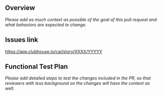 ## Overview

_Please add as much context as possible of the goal of this pull request and what behaviors are expected to change._

## Issues link

https://app.clubhouse.io/cai/story/XXXX/YYYYY

## Functional Test Plan

_Please add detailed steps to test the changes included in the PR, so that reviewers with less background on the changes will have the context as well._
